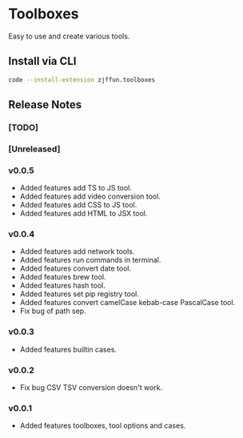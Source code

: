 # Toolboxes

Easy to use and create various tools.

## Install via CLI

```bash
code --install-extension zjffun.toolboxes
```

## Release Notes

### [TODO]

### [Unreleased]

### v0.0.5

- Added features add TS to JS tool.
- Added features add video conversion tool.
- Added features add CSS to JS tool.
- Added features add HTML to JSX tool.

### v0.0.4

- Added features add network tools.
- Added features run commands in terminal.
- Added features convert date tool.
- Added features brew tool.
- Added features hash tool.
- Added features set pip registry tool.
- Added features convert camelCase kebab-case PascalCase tool.
- Fix bug of path sep.

### v0.0.3

- Added features builtin cases.

### v0.0.2

- Fix bug CSV TSV conversion doesn't work.

### v0.0.1

- Added features toolboxes, tool options and cases.
